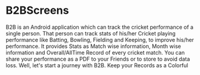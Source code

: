 # B2BScreens
B2B is an Android application which can track the cricket performance of a single person. That person can track stats of his/her Cricket playing performance like Batting, Bowling, Fielding and Keeping, to improve his/her performance. It provides Stats as Match wise information, Month wise information and Overall/AllTime Record of every cricket match. You can share your performance as a PDF to your Friends or to store to avoid data loss. Well, let's start a journey with B2B. Keep your Records as a Colorful
